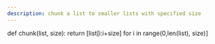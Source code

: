 ```yaml
---
description: chunk a list to smaller lists with specified size
---
```

def chunk(list, size):
    return [list[i:i+size] for i in range(0,len(list), size)]
